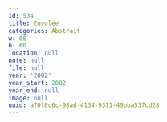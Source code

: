 ```yaml
---
id: 534
title: Envolée
categories: Abstrait
w: 60
h: 60
location: null
note: null
file: null
year: '2002'
year_start: 2002
year_end: null
image: null
uuid: a70f8c6c-98ad-4134-9311-49bba537cd28
---
```


